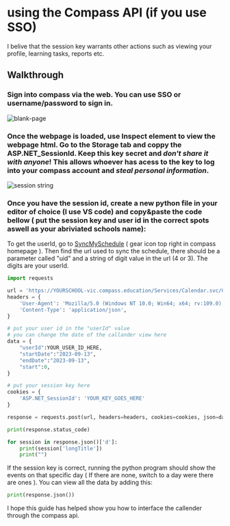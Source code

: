 # using the Compass API (if you use SSO)
I belive that the session key warrants other actions such as viewing your profile, learning tasks, reports etc. 

## Walkthrough

### Sign into compass via the web. You can use SSO or username/password to sign in.

![blank-page](https://github.com/reactoimpact/CompassCal2/assets/122259384/d822944a-ba9e-4b48-a0f5-c6c7a79aa2da)

### Once the webpage is loaded, use Inspect element to view the webpage html. Go to the Storage tab and coppy the ASP.NET_SessionId. Keep this key secret and *don't share it with anyone*! This allows whoever has acess to the key to log into your compass account and _steal personal information_.

![session string](https://github.com/reactoimpact/CompassCal2/assets/122259384/5fdaaa12-66ee-429e-8856-a22259ba40d0)

### Once you have the session id, create a new python file in your editor of choice (I use VS code) and copy&paste the code bellow ( put the session key and user id in the correct spots aswell as your abriviated schools name):

To get the userId, go to [SyncMySchedule](https://phs-vic.compass.education/Communicate/ManageCalendars.aspx) ( gear icon top right in compass homepage ).
Then find the url used to sync the schedule, there should be a parameter called "uid" and a string of digit value in the url (4 or 3). The digits are your userId.

```py
import requests

url = 'https://YOURSCHOOL-vic.compass.education/Services/Calendar.svc/GetCalendarEventsByUser?sessionstate=readonly'
headers = {
    'User-Agent': 'Mozilla/5.0 (Windows NT 10.0; Win64; x64; rv:109.0) Gecko/20100101 Firefox/114.0',
    'Content-Type': 'application/json',
}

# put your user id in the "userId" value
# you can change the date of the callander view here
data = {
    "userId":YOUR_USER_ID_HERE,
    "startDate":"2023-09-13",
    "endDate":"2023-09-13",
    "start":0,
}

# put your session key here
cookies = {
    'ASP.NET_SessionId': 'YOUR_KEY_GOES_HERE'
}

response = requests.post(url, headers=headers, cookies=cookies, json=data)

print(response.status_code)

for session in response.json()['d']:
    print(session['longTitle'])
    print("")
```

If the session key is correct, running the python program should show the events on that specific day ( If there are none, switch to a day were there are ones ).
You can view all the data by adding this:
```py
print(response.json())
```

I hope this guide has helped show you how to interface the callender through the compass api.









